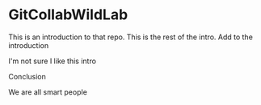 # GitCollabWildLab

This is an introduction to that repo.
This is the rest of the intro.
Add to the introduction

I'm not sure I like this intro


Conclusion

We are all smart people